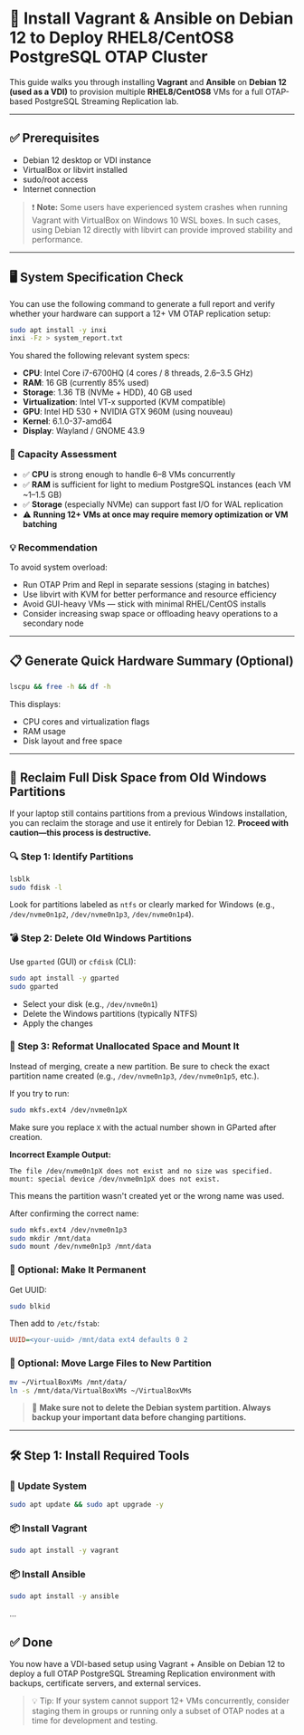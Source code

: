 # 🧰 Install Vagrant & Ansible on Debian 12 to Deploy RHEL8/CentOS8 PostgreSQL OTAP Cluster

This guide walks you through installing **Vagrant** and **Ansible** on **Debian 12 (used as a VDI)** to provision multiple **RHEL8/CentOS8** VMs for a full OTAP-based PostgreSQL Streaming Replication lab.

---

## ✅ Prerequisites

* Debian 12 desktop or VDI instance
* VirtualBox or libvirt installed
* sudo/root access
* Internet connection

> ❗ **Note:** Some users have experienced system crashes when running Vagrant with VirtualBox on Windows 10 WSL boxes. In such cases, using Debian 12 directly with libvirt can provide improved stability and performance.

---

## 🖥️ System Specification Check

You can use the following command to generate a full report and verify whether your hardware can support a 12+ VM OTAP replication setup:

```bash
sudo apt install -y inxi
inxi -Fz > system_report.txt
```

You shared the following relevant system specs:

* **CPU**: Intel Core i7-6700HQ (4 cores / 8 threads, 2.6–3.5 GHz)
* **RAM**: 16 GB (currently 85% used)
* **Storage**: 1.36 TB (NVMe + HDD), 40 GB used
* **Virtualization**: Intel VT-x supported (KVM compatible)
* **GPU**: Intel HD 530 + NVIDIA GTX 960M (using nouveau)
* **Kernel**: 6.1.0-37-amd64
* **Display**: Wayland / GNOME 43.9

### 🧠 Capacity Assessment

* ✅ **CPU** is strong enough to handle 6–8 VMs concurrently
* ✅ **RAM** is sufficient for light to medium PostgreSQL instances (each VM \~1–1.5 GB)
* ✅ **Storage** (especially NVMe) can support fast I/O for WAL replication
* ⚠️ **Running 12+ VMs at once may require memory optimization or VM batching**

### 💡 Recommendation

To avoid system overload:

* Run OTAP Prim and Repl in separate sessions (staging in batches)
* Use libvirt with KVM for better performance and resource efficiency
* Avoid GUI-heavy VMs — stick with minimal RHEL/CentOS installs
* Consider increasing swap space or offloading heavy operations to a secondary node

---

## 📋 Generate Quick Hardware Summary (Optional)

```bash
lscpu && free -h && df -h
```

This displays:

* CPU cores and virtualization flags
* RAM usage
* Disk layout and free space

---

## 🧹 Reclaim Full Disk Space from Old Windows Partitions

If your laptop still contains partitions from a previous Windows installation, you can reclaim the storage and use it entirely for Debian 12. **Proceed with caution—this process is destructive.**

### 🔍 Step 1: Identify Partitions

```bash
lsblk
sudo fdisk -l
```

Look for partitions labeled as `ntfs` or clearly marked for Windows (e.g., `/dev/nvme0n1p2`, `/dev/nvme0n1p3`, `/dev/nvme0n1p4`).

### 💣 Step 2: Delete Old Windows Partitions

Use `gparted` (GUI) or `cfdisk` (CLI):

```bash
sudo apt install -y gparted
sudo gparted
```

* Select your disk (e.g., `/dev/nvme0n1`)
* Delete the Windows partitions (typically NTFS)
* Apply the changes

### 🧱 Step 3: Reformat Unallocated Space and Mount It

Instead of merging, create a new partition. Be sure to check the exact partition name created (e.g., `/dev/nvme0n1p3`, `/dev/nvme0n1p5`, etc.).

If you try to run:

```bash
sudo mkfs.ext4 /dev/nvme0n1pX
```

Make sure you replace `X` with the actual number shown in GParted after creation.

**Incorrect Example Output:**

```
The file /dev/nvme0n1pX does not exist and no size was specified.
mount: special device /dev/nvme0n1pX does not exist.
```

This means the partition wasn't created yet or the wrong name was used.

After confirming the correct name:

```bash
sudo mkfs.ext4 /dev/nvme0n1p3
sudo mkdir /mnt/data
sudo mount /dev/nvme0n1p3 /mnt/data
```

### 📌 Optional: Make It Permanent

Get UUID:

```bash
sudo blkid
```

Then add to `/etc/fstab`:

```ini
UUID=<your-uuid> /mnt/data ext4 defaults 0 2
```

### 🚚 Optional: Move Large Files to New Partition

```bash
mv ~/VirtualBoxVMs /mnt/data/
ln -s /mnt/data/VirtualBoxVMs ~/VirtualBoxVMs
```

> 🛑 **Make sure not to delete the Debian system partition. Always backup your important data before changing partitions.**

---

## 🛠️ Step 1: Install Required Tools

### 🔧 Update System

```bash
sudo apt update && sudo apt upgrade -y
```

### 📦 Install Vagrant

```bash
sudo apt install -y vagrant
```

### 📦 Install Ansible

```bash
sudo apt install -y ansible
```

...

## ✅ Done

You now have a VDI-based setup using Vagrant + Ansible on Debian 12 to deploy a full OTAP PostgreSQL Streaming Replication environment with backups, certificate servers, and external services.

> 💡 Tip: If your system cannot support 12+ VMs concurrently, consider staging them in groups or running only a subset of OTAP nodes at a time for development and testing.
